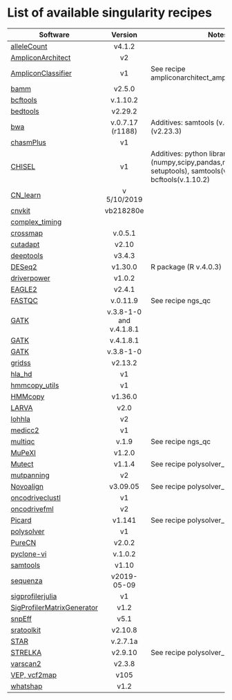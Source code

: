 # List of available singularity recipes
| Software                                                                                                          | Version         | Notes |
| ----------------------------------------------------------------------------------------------------------------- |:---------------:| ----- |
[alleleCount](https://github.com/cancerit/alleleCount) | v4.1.2 | |
[AmpliconArchitect](https://github.com/virajbdeshpande/AmpliconArchitect)                                           | v2              | |
[AmpliconClassifier](https://github.com/jluebeck/AmpliconClassifier) 												| v1			  | See recipe ampliconarchitect_ampliconclassifier|
[bamm](http://bamm-project.org/) | v2.5.0 | |
[bcftools](http://www.htslib.org/)                                                                                  | v.1.10.2        | |
[bedtools](https://github.com/arq5x/bedtools2/)                                                                     | v2.29.2         | |
[bwa](https://github.com/lh3/bwa)                                                                                   | v.0.7.17 (r1188)| Additives: samtools (v.1.10), picard (v2.23.3) |
[chasmPlus](https://github.com/KarchinLab/CHASMplus) | v1 | |
[CHISEL](https://github.com/raphael-group/chisel )                                                                  | v1              | Additives: python libraries (numpy,scipy,pandas,matplotlib,seaborn, setuptools), samtools(v.1.10), bcftools(v.1.10.2) |
[CN_learn](https://github.com/girirajanlab/CN_Learn) | v 5/10/2019 | |
[cnvkit](https://cnvkit.readthedocs.io/en/stable/) | vb218280e | |
[complex_timing]() |  | |
[crossmap](https://crossmap.readthedocs.io/en/latest/)                                                              | v.0.5.1         | |
[cutadapt](https://cutadapt.readthedocs.io/en/stable/)                                                              | v2.10           | |
[deeptools](https://deeptools.readthedocs.io/en/develop/) | v3.4.3  | |
[DESeq2](https://bioconductor.org/packages/release/bioc/html/DESeq2.html)              														| v1.30.0 		  |	R package (R v.4.0.3) |
[driverpower](https://driverpower.readthedocs.io/en/latest/)                                                        | v1.0.2          | |
[EAGLE2](https://alkesgroup.broadinstitute.org/Eagle/)                                                              | v2.4.1          | |
[FASTQC](https://www.bioinformatics.babraham.ac.uk/projects/fastqc/)                                                | v.0.11.9        | See recipe ngs_qc |
[GATK](https://github.com/broadinstitute/gatk/)                                                                     | v.3.8-1-0 and v.4.1.8.1 | |
[GATK](https://github.com/broadinstitute/gatk/)                                                                     | v.4.1.8.1       | |
[GATK](https://storage.googleapis.com/gatk-software/package-archive/gatk/GenomeAnalysisTK-3.8-1-0-gf15c1c3ef.tar.bz2) | v.3.8-1-0     | |
[gridss](https://github.com/PapenfussLab/gridss) | v2.13.2 | |
[hla_hd](https://www.gckyoto.com/https/wwwgenomemedkyoto-uacjp/hla-hd) | v1 | |
[hmmcopy_utils](https://github.com/shahcompbio/hmmcopy_utils) | v1 | |
[HMMcopy](https://bioconductor.org/packages/release/bioc/html/HMMcopy.html) | v1.36.0  | |
[LARVA](http://larva.gersteinlab.org/)																				| v2.0			  | |  
[lohhla](https://bitbucket.org/mcgranahanlab/lohhla/src/master/) | v2 | |
[medicc2](https://bitbucket.org/schwarzlab/medicc2/src/master/) | v1 | |
[multiqc](https://multiqc.info/)                                                                                    | v.1.9           | See recipe ngs_qc |
[MuPeXI](https://github.com/ambj/MuPeXI) | v1.2.0 | |
[Mutect](https://software.broadinstitute.org/cancer/cga/mutect)														| v1.1.4 		  | See recipe polysolver_hg38 |
[mutpanning](https://github.com/vanallenlab/MutPanningV2)                                                           | v2              | |
[Novoalign](http://www.novocraft.com/products/novoalign/) 															| v3.09.05 		  | See recipe polysolver_hg38 |
[oncodriveclustl](https://bitbucket.org/bbglab/oncodriveclustl/src/master/)                                         | v1              | |
[oncodrivefml](https://bitbucket.org/bbglab/oncodrivefml/src/master/)                                               | v2              | |
[Picard](https://broadinstitute.github.io/picard/) 																	| v1.141          | See recipe polysolver_hg38 |
[polysolver](https://software.broadinstitute.org/cancer/cga/polysolver)												| v1			  | |
[PureCN](https://bioconductor.org/packages/release/bioc/html/PureCN.html) | v2.0.2 | |
[pyclone-vi](https://github.com/Roth-Lab/pyclone-vi/)															    | v.1.0.2         | |
[samtools](http://www.htslib.org/)                                                                                  | v1.10           | |
[sequenza](https://cran.r-project.org/web/packages/sequenza/vignettes/sequenza.html)|v2019-05-09||
[sigprofilerjulia](https://bitbucket.org/bbglab/sigprofilerjulia/src/master/) | v1 | |
[SigProfilerMatrixGenerator](https://github.com/AlexandrovLab/SigProfilerMatrixGenerator) | v1.2 | |
[snpEff](http://pcingola.github.io/SnpEff/) | v5.1 | |
[sratoolkit](https://github.com/ncbi/sra-tools/)                                                                    | v2.10.8         | |
[STAR](https://github.com/alexdobin/STAR)																			| v.2.7.1a 	  | |
[STRELKA](https://github.com/Illumina/strelka)              														| v2.9.10 		  |	See recipe polysolver_hg38 |
[varscan2](http://varscan.sourceforge.net/) | v2.3.8 | |
[VEP, vcf2map]() | v105 | |
[whatshap](https://whatshap.readthedocs.io/en/latest/) | v1.2 | |
